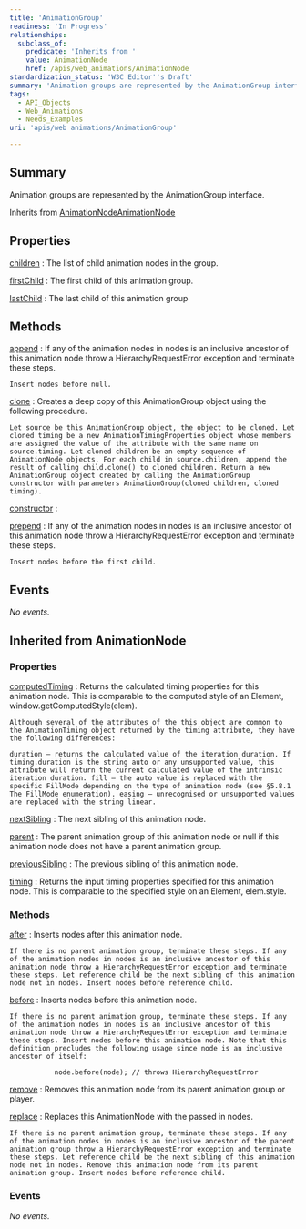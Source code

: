 ```yaml
---
title: 'AnimationGroup'
readiness: 'In Progress'
relationships:
  subclass_of:
    predicate: 'Inherits from '
    value: AnimationNode
    href: /apis/web_animations/AnimationNode
standardization_status: 'W3C Editor''s Draft'
summary: 'Animation groups are represented by the AnimationGroup interface.'
tags:
  - API_Objects
  - Web_Animations
  - Needs_Examples
uri: 'apis/web animations/AnimationGroup'

---
```

## Summary

Animation groups are represented by the AnimationGroup interface.

Inherits from [AnimationNode](/apis/web_animations/AnimationNode)[AnimationNode](/apis/web_animations/AnimationNode)

## Properties

[children](/apis/web_animations/AnimationGroup/children)
:   The list of child animation nodes in the group.

[firstChild](/apis/web_animations/AnimationGroup/firstChild)
:   The first child of this animation group.

[lastChild](/apis/web_animations/AnimationGroup/lastChild)
:   The last child of this animation group

## Methods

[append](/apis/web_animations/AnimationGroup/append)
:   If any of the animation nodes in nodes is an inclusive ancestor of this animation node throw a HierarchyRequestError exception and terminate these steps.

    Insert nodes before null.

[clone](/apis/web_animations/AnimationGroup/clone)
:   Creates a deep copy of this AnimationGroup object using the following procedure.

    Let source be this AnimationGroup object, the object to be cloned. Let cloned timing be a new AnimationTimingProperties object whose members are assigned the value of the attribute with the same name on source.timing. Let cloned children be an empty sequence of AnimationNode objects. For each child in source.children, append the result of calling child.clone() to cloned children. Return a new AnimationGroup object created by calling the AnimationGroup constructor with parameters AnimationGroup(cloned children, cloned timing).

[constructor](/apis/web_animations/AnimationGroup/constructor)
:

[prepend](/apis/web_animations/AnimationGroup/prepend)
:   If any of the animation nodes in nodes is an inclusive ancestor of this animation node throw a HierarchyRequestError exception and terminate these steps.

    Insert nodes before the first child.

## Events

*No events.*

## Inherited from AnimationNode

### Properties

[computedTiming](/apis/web_animations/AnimationNode/computedTiming)
:   Returns the calculated timing properties for this animation node. This is comparable to the computed style of an Element, window.getComputedStyle(elem).

    Although several of the attributes of the this object are common to the AnimationTiming object returned by the timing attribute, they have the following differences:

    duration – returns the calculated value of the iteration duration. If timing.duration is the string auto or any unsupported value, this attribute will return the current calculated value of the intrinsic iteration duration. fill – the auto value is replaced with the specific FillMode depending on the type of animation node (see §5.8.1 The FillMode enumeration). easing – unrecognised or unsupported values are replaced with the string linear.

[nextSibling](/apis/web_animations/AnimationNode/nextSibling)
:   The next sibling of this animation node.

[parent](/apis/web_animations/AnimationNode/parent)
:   The parent animation group of this animation node or null if this animation node does not have a parent animation group.

[previousSibling](/apis/web_animations/AnimationNode/previousSibling)
:   The previous sibling of this animation node.

[timing](/apis/web_animations/AnimationNode/timing)
:   Returns the input timing properties specified for this animation node. This is comparable to the specified style on an Element, elem.style.

### Methods

[after](/apis/web_animations/AnimationNode/after)
:   Inserts nodes after this animation node.

    If there is no parent animation group, terminate these steps. If any of the animation nodes in nodes is an inclusive ancestor of this animation node throw a HierarchyRequestError exception and terminate these steps. Let reference child be the next sibling of this animation node not in nodes. Insert nodes before reference child.

[before](/apis/web_animations/AnimationNode/before)
:   Inserts nodes before this animation node.

    If there is no parent animation group, terminate these steps. If any of the animation nodes in nodes is an inclusive ancestor of this animation node throw a HierarchyRequestError exception and terminate these steps. Insert nodes before this animation node. Note that this definition precludes the following usage since node is an inclusive ancestor of itself:

               node.before(node); // throws HierarchyRequestError

[remove](/apis/web_animations/AnimationNode/remove)
:   Removes this animation node from its parent animation group or player.

[replace](/apis/web_animations/AnimationNode/replace)
:   Replaces this AnimationNode with the passed in nodes.

    If there is no parent animation group, terminate these steps. If any of the animation nodes in nodes is an inclusive ancestor of the parent animation group throw a HierarchyRequestError exception and terminate these steps. Let reference child be the next sibling of this animation node not in nodes. Remove this animation node from its parent animation group. Insert nodes before reference child.

### Events

*No events.*
